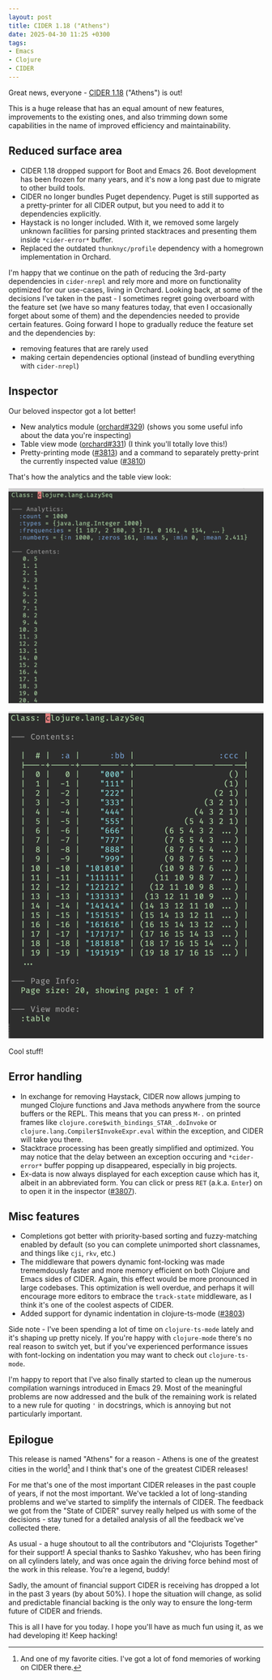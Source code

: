 ```yaml
---
layout: post
title: CIDER 1.18 ("Athens")
date: 2025-04-30 11:25 +0300
tags:
- Emacs
- Clojure
- CIDER
---
```


Great news, everyone - [CIDER 1.18](https://github.com/clojure-emacs/cider/releases/tag/v1.18.0) ("Athens") is out!

This is a huge release that has an equal amount of new features, improvements to
the existing ones, and also trimming down some capabilities in the name of
improved efficiency and maintainability.

## Reduced surface area

- CIDER 1.18 dropped support for Boot and Emacs 26. Boot development has been frozen for many years, and it's now a long past due to migrate to other build tools.
- CIDER no longer bundles Puget dependency. Puget is still supported as a pretty-printer for all CIDER output, but you need to add it to dependencies explicitly.
- Haystack is no longer included. With it, we removed some largely unknown facilities for parsing printed stacktraces and presenting them inside `*cider-error*` buffer.
- Replaced the outdated `thunknyc/profile` dependency with a homegrown implementation in Orchard.

I'm happy that we continue on the path of reducing the 3rd-party dependencies in
`cider-nrepl` and rely more and more on functionality optimized for our
use-cases, living in Orchard. Looking back, at some of the decisions I've taken
in the past - I sometimes regret going overboard with the feature set (we have
so many features today, that even I occasionally forget about some of them) and
the dependencies needed to provide certain features. Going forward I hope to
gradually reduce the feature set and the dependencies by:

- removing features that are rarely used
- making certain dependencies optional (instead of bundling everything with `cider-nrepl`)

## Inspector

Our beloved inspector got a lot better!

- New analytics module ([orchard#329](https://github.com/clojure-emacs/orchard/pull/329)) (shows you some useful info about the data you're inspecting)
- Table view mode ([orchard#331](https://github.com/clojure-emacs/orchard/pull/331)) (I think you'll totally love this!)
- Pretty-printing mode ([#3813](https://github.com/clojure-emacs/cider/pull/3813)) and a command to separately pretty-print the currently inspected value ([#3810](https://github.com/clojure-emacs/cider/pull/3810))

That's how the analytics and the table view look:

![inspector-analytics](/assets/images/cider-inspector-analytics.png)

![table-view-mode](/assets/images/cider-inspector-table-view.png)

Cool stuff!

## Error handling

- In exchange for removing Haystack, CIDER now allows jumping to munged Clojure functions and Java methods anywhere from the source buffers or the REPL. This means that you can press `M-.` on printed frames like `clojure.core$with_bindings_STAR_.doInvoke` or `clojure.lang.Compiler$InvokeExpr.eval` within the exception, and CIDER will take you there.
- Stacktrace processing has been greatly simplified and optimized. You may notice that the delay between an exception occuring and `*cider-error*` buffer popping up disappeared, especially in big projects.
- Ex-data is now always displayed for each exception cause which has it, albeit in an abbreviated form. You can click or press `RET` (a.k.a. `Enter`) on to open it in the inspector ([#3807](https://github.com/clojure-emacs/cider/issues/3807)).

## Misc features

- Completions got better with priority-based sorting and fuzzy-matching enabled by default (so you can complete unimported short classnames, and things like `cji`, `rkv`, etc.)
- The middleware that powers dynamic font-locking was made trememdously faster and more memory efficient on both Clojure and Emacs sides of CIDER. Again, this effect would be more pronounced in large codebases.
  This optimization is well overdue, and perhaps it will encourage more editors to embrace the `track-state` middleware, as I think it's one of the coolest aspects of CIDER.
- Added support for dynamic indentation in clojure-ts-mode ([#3803](https://github.com/clojure-emacs/cider/pull/3803))

Side note - I've been spending a lot of time on `clojure-ts-mode` lately and it's shaping up pretty nicely. If you're happy with `clojure-mode` there's no real reason to switch yet, but if you've
experienced performance issues with font-locking on indentation you may want to check out `clojure-ts-mode`.

I'm happy to report that I've also finally started to clean up the numerous compilation warnings introduced in Emacs 29. Most of the meaningful problems are now addressed and the bulk
of the remaining work is related to a new rule for quoting `'` in docstrings, which is annoying but not particularly important.

## Epilogue

This release is named "Athens" for a reason - Athens is one of the greatest cities
in the world[^1] and I think that's one of the greatest CIDER releases!

For me that's one of the most important CIDER releases in the past couple of
years, if not the most important. We've tackled a lot of long-standing problems
and we've started to simplify the internals of CIDER.  The feedback we got from
the "State of CIDER" survey really helped us with some of the decisions - stay
tuned for a detailed analysis of all the feedback we've collected there.

As usual - a huge shoutout to all the contributors and "Clojurists Together" for
their support! A special thanks to Sashko Yakushev, who has been firing on all
cylinders lately, and was once again the driving force behind most of the work
in this release. You're a legend, buddy!

Sadly, the amount of financial support CIDER is receiving has dropped a lot in
the past 3 years (by about 50%). I hope the situation will change, as solid and
predictable financial backing is the only way to ensure the long-term future of
CIDER and friends.

This is all I have for you today. I hope you'll have as much fun using it, as we had developing it! Keep hacking!

[^1]: And one of my favorite cities. I've got a lot of fond memories of working on CIDER there.
